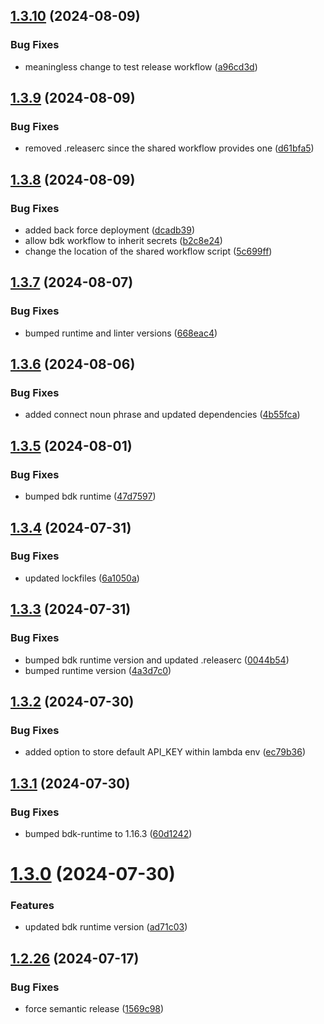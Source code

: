 ## [1.3.10](https://github.com/kognitos/book-openweather/compare/v1.3.9...v1.3.10) (2024-08-09)


### Bug Fixes

* meaningless change to test release workflow ([a96cd3d](https://github.com/kognitos/book-openweather/commit/a96cd3d4e042a202897c7a89847afcfee0c1418e))

## [1.3.9](https://github.com/kognitos/book-openweather/compare/v1.3.8...v1.3.9) (2024-08-09)


### Bug Fixes

* removed .releaserc since the shared workflow provides one ([d61bfa5](https://github.com/kognitos/book-openweather/commit/d61bfa5bf8a081987030b2d7e9d3702f637ab6ad))

## [1.3.8](https://github.com/kognitos/book-openweather/compare/v1.3.7...v1.3.8) (2024-08-09)


### Bug Fixes

* added back force deployment ([dcadb39](https://github.com/kognitos/book-openweather/commit/dcadb395e53d6b796f3775f01c6139fa566b0301))
* allow bdk workflow to inherit secrets ([b2c8e24](https://github.com/kognitos/book-openweather/commit/b2c8e24541c28c2171757ebbc95ace6c283a0940))
* change the location of the shared workflow script ([5c699ff](https://github.com/kognitos/book-openweather/commit/5c699fff8b4780a1720db0a1d7be12952be020d6))

## [1.3.7](https://github.com/kognitos/book-openweather/compare/v1.3.6...v1.3.7) (2024-08-07)


### Bug Fixes

* bumped runtime and linter versions ([668eac4](https://github.com/kognitos/book-openweather/commit/668eac4510b6de50eb121bc67ad8a04559e1a861))

## [1.3.6](https://github.com/kognitos/book-openweather/compare/v1.3.5...v1.3.6) (2024-08-06)


### Bug Fixes

* added connect noun phrase and updated dependencies ([4b55fca](https://github.com/kognitos/book-openweather/commit/4b55fca2f47d746e76edb523f5b7d275198a6efb))

## [1.3.5](https://github.com/kognitos/book-openweather/compare/v1.3.4...v1.3.5) (2024-08-01)


### Bug Fixes

* bumped bdk runtime ([47d7597](https://github.com/kognitos/book-openweather/commit/47d7597894e3faf9fe43091524e1c96b763d38bb))

## [1.3.4](https://github.com/kognitos/book-openweather/compare/v1.3.3...v1.3.4) (2024-07-31)


### Bug Fixes

* updated lockfiles ([6a1050a](https://github.com/kognitos/book-openweather/commit/6a1050a49155f86119e8f607ae81e8841cec7508))

## [1.3.3](https://github.com/kognitos/book-openweather/compare/v1.3.2...v1.3.3) (2024-07-31)


### Bug Fixes

* bumped bdk runtime version and updated .releaserc ([0044b54](https://github.com/kognitos/book-openweather/commit/0044b54fb4b65e06bc9c587d1c0957a4e072a274))
* bumped runtime version ([4a3d7c0](https://github.com/kognitos/book-openweather/commit/4a3d7c02aa71879305f95424dcdb42c45b21ad7f))

## [1.3.2](https://github.com/kognitos/book-openweather/compare/v1.3.1...v1.3.2) (2024-07-30)


### Bug Fixes

* added option to store default API_KEY within lambda env ([ec79b36](https://github.com/kognitos/book-openweather/commit/ec79b36936995f19640ce4129fcb3d9a0f857f95))

## [1.3.1](https://github.com/kognitos/book-openweather/compare/v1.3.0...v1.3.1) (2024-07-30)


### Bug Fixes

* bumped bdk-runtime to 1.16.3 ([60d1242](https://github.com/kognitos/book-openweather/commit/60d1242eb78ceb52c612ff0d037a0572eab08d29))

# [1.3.0](https://github.com/kognitos/book-openweather/compare/v1.2.26...v1.3.0) (2024-07-30)


### Features

* updated bdk runtime version ([ad71c03](https://github.com/kognitos/book-openweather/commit/ad71c0358c878b4b711748558e801819047a194a))

## [1.2.26](https://github.com/kognitos/book-openweather/compare/v1.2.25...v1.2.26) (2024-07-17)


### Bug Fixes

* force semantic release ([1569c98](https://github.com/kognitos/book-openweather/commit/1569c985be3a67120edb07de1aea5dad1bc61df6))
